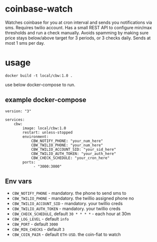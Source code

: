# coinbase-watch
Watches coinbase for you at cron interval and sends you notifications via sms. Requires twilio account.
Has a small REST API to configure min/max thresholds and run a check manually. 
Avoids spamming by making sure price stays below/above target for 3 periods, or 3 checks daily.
Sends at most 1 sms per day.

# usage
`docker build -t local/cbw:1.0 .`

use below docker-compose to run.

## example docker-compose
```
version: "3"

services:
    cbw:
        image: local/cbw:1.0
        restart: unless-stopped
        environment:
            CBW_NOTIFY_PHONE: "your_num_here"
            CBW_TWILIO_PHONE: "your_num_here"
            CBW_TWILIO_ACCOUNT_SID: "your_sid_here"
            CBW_TWILIO_AUTH_TOKEN: "your_auth_here"
            CBW_CHECK_SCHEDULE: "your_cron_here"
        ports: 
             - "3000:3000"
```
## Env vars

* `CBW_NOTIFY_PHONE` - mandatory. the phone to send sms to
* `CBW_TWILIO_PHONE` - mandatory. the twillio assigned phone no
* `CBW_TWILIO_ACCOUNT_SID` - mandatory. your twillio creds
* `CBW_TWILIO_AUTH_TOKEN` - mandatory. your twillio creds
* `CBW_CHECK_SCHEDULE`, default `30 * * * *` - each hour at 30m
* `CBW_LOG_LEVEL` - default `info`
* `CBW_PORT` - default `3000`
* `CBW_MIN_CHECKS` - default `3`
* `CBW_COIN_PAIR` - default `ETH-USD`. the coin-fiat to watch